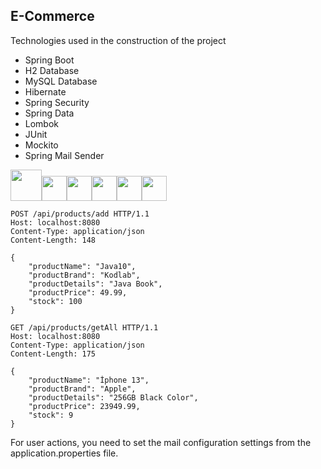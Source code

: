 ## E-Commerce
<p>Technologies used in the construction of the project</p>
<ul>
  <li>Spring Boot</li>
  <li>H2 Database</li>
  <li>MySQL Database</li>
  <li>Hibernate</li>
  <li>Spring Security</li>
  <li>Spring Data</li>
  <li>Lombok</li>
  <li>JUnit</li>
  <li>Mockito</li>
<li>Spring Mail Sender</li>
</ul>

<img src="https://icon-library.com/images/java-icon-png/java-icon-png-15.jpg" style="height: 50px"><img src="https://www.svgrepo.com/show/354380/spring-icon.svg" style="height: 40px"><img src="https://www.freepnglogos.com/uploads/logo-mysql-png/logo-mysql-mysql-logo-png-images-are-download-crazypng-21.png" style="height: 40px"><img src="https://design.jboss.org/hibernate/logo/final/hibernate_logo_whitebkg_stacked_256px.png" style="height: 40px"><img src="https://pbs.twimg.com/profile_images/1235983944463585281/AWCKLiJh_400x400.png" style="height: 40px"><img src="https://www.svgrepo.com/show/331370/docker.svg" style="height: 40px">
````
POST /api/products/add HTTP/1.1
Host: localhost:8080
Content-Type: application/json
Content-Length: 148

{
    "productName": "Java10",
    "productBrand": "Kodlab",
    "productDetails": "Java Book",
    "productPrice": 49.99,
    "stock": 100
}

````
````
GET /api/products/getAll HTTP/1.1
Host: localhost:8080
Content-Type: application/json
Content-Length: 175

{
    "productName": "İphone 13",
    "productBrand": "Apple",
    "productDetails": "256GB Black Color",
    "productPrice": 23949.99,
    "stock": 9
}
````

<p>
For user actions, you need to set the mail configuration settings from the application.properties file. 
</p>

